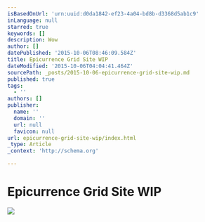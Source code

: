 ```yaml
---
isBasedOnUrl: 'urn:uuid:d0da1842-ef23-4a04-bd8b-d3368d5ab1c9'
inLanguage: null
starred: true
keywords: []
description: Wow
author: []
datePublished: '2015-10-06T08:46:09.584Z'
title: Epicurrence Grid Site WIP
dateModified: '2015-10-06T04:04:41.464Z'
sourcePath: _posts/2015-10-06-epicurrence-grid-site-wip.md
published: true
tags:
  - ''
authors: []
publisher:
  name: ''
  domain: ''
  url: null
  favicon: null
url: epicurrence-grid-site-wip/index.html
_type: Article
_context: 'http://schema.org'

---
```

# Epicurrence Grid Site WIP
![](https://the-grid-user-content.s3-us-west-2.amazonaws.com/af150f9f-61cf-448c-9a51-6bc73a36b593.png)